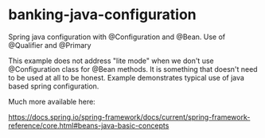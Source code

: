 # banking-java-configuration
Spring java configuration with @Configuration and @Bean. Use of @Qualifier and @Primary

This example does not address "lite mode" when we don't use @Configuration class for @Bean methods.
It is something that doesn't need to be used at all to be honest. Example demonstrates typical use of
java based spring configuration.

Much more available here:

https://docs.spring.io/spring-framework/docs/current/spring-framework-reference/core.html#beans-java-basic-concepts
